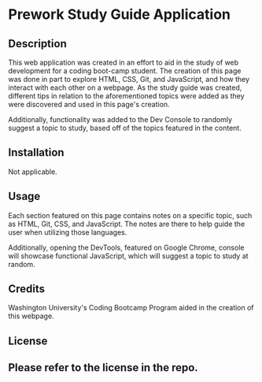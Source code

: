 # Prework Study Guide Application

## Description

This web application was created in an effort to aid in the study of web development for a coding boot-camp student. The creation of this page was done in part to explore HTML, CSS, Git, and JavaScript, and how they interact with each other on a webpage. As the study guide was created, different tips in relation to the aforementioned topics were added as they were discovered and used in this page's creation.

Additionally, functionality was added to the Dev Console to randomly suggest a topic to study, based off of the topics featured in the content.

## Installation

Not applicable.

## Usage

Each section featured on this page contains notes on a specific topic, such as HTML, Git, CSS, and JavaScript. The notes are there to help guide the user when utilizing those languages. 

Additionally, opening the DevTools, featured on Google Chrome, console will showcase functional JavaScript, which will suggest a topic to study at random.

## Credits

Washington University's Coding Bootcamp Program aided in the creation of this webpage.

## License

Please refer to the license in the repo.
---
